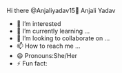  Hi there @Anjaliyadav15👋 Anjali Yadav
- 👀 I’m interested 
- 🌱 I’m currently learning ...
- 💞️ I’m looking to collaborate on ...
- 📫 How to reach me ...
- 😄 Pronouns:She/Her
- ⚡ Fun fact:

<!---
Anjaliyadav15/Anjaliyadav15 is a ✨ special ✨ repository because its `README.md` (this file) appears on your GitHub profile.
You can click the Preview link to take a look at your changes.
--->
